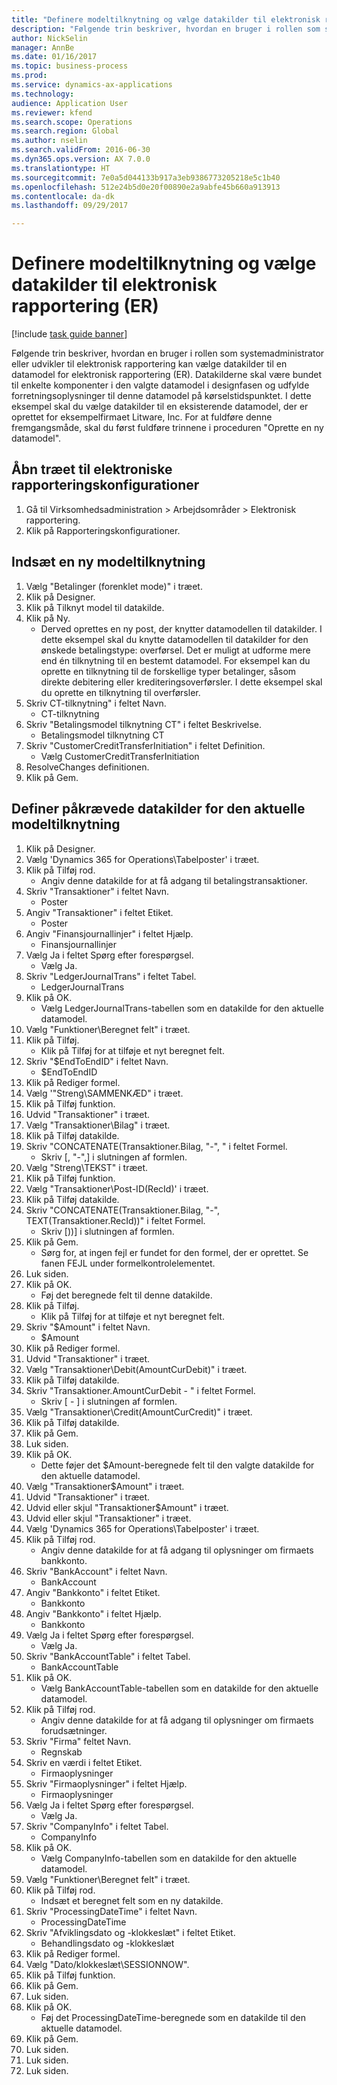 ```yaml
--- 
title: "Definere modeltilknytning og vælge datakilder til elektronisk rapportering (ER)"
description: "Følgende trin beskriver, hvordan en bruger i rollen som systemadministrator eller udvikler til elektronisk rapportering kan vælge datakilder til en datamodel for elektronisk rapportering (ER)."
author: NickSelin
manager: AnnBe
ms.date: 01/16/2017
ms.topic: business-process
ms.prod: 
ms.service: dynamics-ax-applications
ms.technology: 
audience: Application User
ms.reviewer: kfend
ms.search.scope: Operations
ms.search.region: Global
ms.author: nselin
ms.search.validFrom: 2016-06-30
ms.dyn365.ops.version: AX 7.0.0
ms.translationtype: HT
ms.sourcegitcommit: 7e0a5d044133b917a3eb9386773205218e5c1b40
ms.openlocfilehash: 512e24b5d0e20f00890e2a9abfe45b660a913913
ms.contentlocale: da-dk
ms.lasthandoff: 09/29/2017

---
```

# <a name="define-model-mapping-and-select-data-sources-for-electronic-reporting-er"></a>Definere modeltilknytning og vælge datakilder til elektronisk rapportering (ER)

[!include [task guide banner](../../includes/task-guide-banner.md)]

Følgende trin beskriver, hvordan en bruger i rollen som systemadministrator eller udvikler til elektronisk rapportering kan vælge datakilder til en datamodel for elektronisk rapportering (ER). Datakilderne skal være bundet til enkelte komponenter i den valgte datamodel i designfasen og udfylde forretningsoplysninger til denne datamodel på kørselstidspunktet. I dette eksempel skal du vælge datakilder til en eksisterende datamodel, der er oprettet for eksempelfirmaet Litware, Inc. For at fuldføre denne fremgangsmåde, skal du først fuldføre trinnene i proceduren "Oprette en ny datamodel".


## <a name="open-the-electronic-reporting-configurations-tree"></a>Åbn træet til elektroniske rapporteringskonfigurationer
1. Gå til Virksomhedsadministration > Arbejdsområder > Elektronisk rapportering.
2. Klik på Rapporteringskonfigurationer.

## <a name="insert-a-new-model-mapping"></a>Indsæt en ny modeltilknytning
1. Vælg "Betalinger (forenklet mode)" i træet.
2. Klik på Designer.
3. Klik på Tilknyt model til datakilde.
4. Klik på Ny.
    * Derved oprettes en ny post, der knytter datamodellen til datakilder. I dette eksempel skal du knytte datamodellen til datakilder for den ønskede betalingstype: overførsel.     Det er muligt at udforme mere end én tilknytning til en bestemt datamodel. For eksempel kan du oprette en tilknytning til de forskellige typer betalinger, såsom direkte debitering eller krediteringsoverførsler. I dette eksempel skal du oprette en tilknytning til overførsler.  
5. Skriv CT-tilknytning" i feltet Navn.
    * CT-tilknytning  
6. Skriv "Betalingsmodel tilknytning CT" i feltet Beskrivelse.
    * Betalingsmodel tilknytning CT  
7. Skriv "CustomerCreditTransferInitiation" i feltet Definition.
    * Vælg CustomerCreditTransferInitiation  
8. ResolveChanges definitionen.
9. Klik på Gem.

## <a name="define-required-data-sources-for-the-current-model-mapping"></a>Definer påkrævede datakilder for den aktuelle modeltilknytning
1. Klik på Designer.
2. Vælg 'Dynamics 365 for Operations\Tabelposter' i træet.
3. Klik på Tilføj rod.
    * Angiv denne datakilde for at få adgang til betalingstransaktioner.  
4. Skriv "Transaktioner" i feltet Navn.
    * Poster  
5. Angiv "Transaktioner" i feltet Etiket.
    * Poster  
6. Angiv "Finansjournallinjer" i feltet Hjælp.
    * Finansjournallinjer  
7. Vælg Ja i feltet Spørg efter forespørgsel.
    * Vælg Ja.  
8. Skriv "LedgerJournalTrans" i feltet Tabel.
    * LedgerJournalTrans  
9. Klik på OK.
    * Vælg LedgerJournalTrans-tabellen som en datakilde for den aktuelle datamodel.  
10. Vælg "Funktioner\Beregnet felt" i træet.
11. Klik på Tilføj.
    * Klik på Tilføj for at tilføje et nyt beregnet felt.  
12. Skriv "$EndToEndID" i feltet Navn.
    * $EndToEndID  
13. Klik på Rediger formel.
14. Vælg '"Streng\SAMMENKÆD" i træet.
15. Klik på Tilføj funktion.
16. Udvid "Transaktioner" i træet.
17. Vælg "Transaktioner\Bilag" i træet.
18. Klik på Tilføj datakilde.
19. Skriv "CONCATENATE(Transaktioner.Bilag, "-", " i feltet Formel.
    * Skriv [, "-",] i slutningen af formlen.  
20. Vælg "Streng\TEKST" i træet.
21. Klik på Tilføj funktion.
22. Vælg "Transaktioner\Post-ID(RecId)' i træet.
23. Klik på Tilføj datakilde.
24. Skriv "CONCATENATE(Transaktioner.Bilag, "-", TEXT(Transaktioner.RecId))" i feltet Formel.
    * Skriv [))] i slutningen af formlen.  
25. Klik på Gem.
    * Sørg for, at ingen fejl er fundet for den formel, der er oprettet. Se fanen FEJL under formelkontrolelementet.  
26. Luk siden.
27. Klik på OK.
    * Føj det beregnede felt til denne datakilde.  
28. Klik på Tilføj.
    * Klik på Tilføj for at tilføje et nyt beregnet felt.  
29. Skriv "$Amount" i feltet Navn.
    * $Amount  
30. Klik på Rediger formel.
31. Udvid "Transaktioner" i træet.
32. Vælg "Transaktioner\Debit(AmountCurDebit)" i træet.
33. Klik på Tilføj datakilde.
34. Skriv "Transaktioner.AmountCurDebit - " i feltet Formel.
    * Skriv [ - ] i slutningen af formlen.  
35. Vælg "Transaktioner\Credit(AmountCurCredit)" i træet.
36. Klik på Tilføj datakilde.
37. Klik på Gem.
38. Luk siden.
39. Klik på OK.
    * Dette føjer det $Amount-beregnede felt til den valgte datakilde for den aktuelle datamodel.  
40. Vælg "Transaktioner\$Amount" i træet.
41. Udvid "Transaktioner" i træet.
42. Udvid eller skjul "Transaktioner\$Amount" i træet.
43. Udvid eller skjul "Transaktioner" i træet.
44. Vælg 'Dynamics 365 for Operations\Tabelposter' i træet.
45. Klik på Tilføj rod.
    * Angiv denne datakilde for at få adgang til oplysninger om firmaets bankkonto.  
46. Skriv "BankAccount" i feltet Navn.
    * BankAccount  
47. Angiv "Bankkonto" i feltet Etiket.
    * Bankkonto  
48. Angiv "Bankkonto" i feltet Hjælp.
    * Bankkonto  
49. Vælg Ja i feltet Spørg efter forespørgsel.
    * Vælg Ja.  
50. Skriv "BankAccountTable" i feltet Tabel.
    * BankAccountTable  
51. Klik på OK.
    * Vælg BankAccountTable-tabellen som en datakilde for den aktuelle datamodel.  
52. Klik på Tilføj rod.
    * Angiv denne datakilde for at få adgang til oplysninger om firmaets forudsætninger.  
53. Skriv "Firma" feltet Navn.
    * Regnskab  
54. Skriv en værdi i feltet Etiket.
    * Firmaoplysninger  
55. Skriv "Firmaoplysninger" i feltet Hjælp.
    * Firmaoplysninger  
56. Vælg Ja i feltet Spørg efter forespørgsel.
    * Vælg Ja.  
57. Skriv "CompanyInfo" i feltet Tabel.
    * CompanyInfo  
58. Klik på OK.
    * Vælg CompanyInfo-tabellen som en datakilde for den aktuelle datamodel.  
59. Vælg "Funktioner\Beregnet felt" i træet.
60. Klik på Tilføj rod.
    * Indsæt et beregnet felt som en ny datakilde.  
61. Skriv "ProcessingDateTime" i feltet Navn.
    * ProcessingDateTime  
62. Skriv "Afviklingsdato og -klokkeslæt" i feltet Etiket.
    * Behandlingsdato og -klokkeslæt  
63. Klik på Rediger formel.
64. Vælg "Dato/klokkeslæt\SESSIONNOW".
65. Klik på Tilføj funktion.
66. Klik på Gem.
67. Luk siden.
68. Klik på OK.
    * Føj det ProcessingDateTime-beregnede som en datakilde til den aktuelle datamodel.  
69. Klik på Gem.
70. Luk siden.
71. Luk siden.
72. Luk siden.



